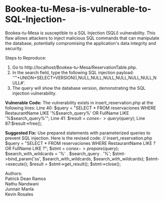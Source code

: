 # Bookea-tu-Mesa-is-vulnerable-to-SQL-Injection-
Bookea-tu-Mesa is susceptible to a SQL Injection (SQLi) vulnerability. This flaw allows attackers to inject malicious SQL commands that can manipulate the database, potentially compromising the application's data integrity and security.

Steps to Reproduce:

1. Go to http://localhost/Bookea-tu-Mesa/ReservationTable.php.
2. In the search field, type the following SQL injection payload: ''"+UNION+SELECT+VERSION(),NULL,NULL,NULL,NULL,NULL,NULL,NULL#'.
3. The query will show the database version, demonstrating the SQL injection vulnerability.

<B>Vulnerable Code:</B>
The vulnerability exists in insert_reservation.php at the following lines:
Line 40: $query = "SELECT * FROM reservaciones WHERE RestaurantName LIKE '%$search_query%' OR FullName LIKE '%$search_query%'";
Line 41: $result = $conex->query($query);
Line 87:$result->free();

<B>Suggested Fix:</B>
Use prepared statements with parameterized queries to prevent SQL injection. Here is the revised code:
// insert_reservation.php
$query = "SELECT * FROM reservaciones WHERE RestaurantName LIKE ? OR FullName LIKE ?";
$stmt = $conex->prepare($query);
$search_with_wildcards = '%' . $search_query . '%';
$stmt->bind_param('ss', $search_with_wildcards, $search_with_wildcards);
$stmt->execute();
$result = $stmt->get_result();
$stmt->close();

Authors:<br>
Patrick Dean Ramos<br>
Nathu Nandwani<br>
Junnair Manla<br>
Kevin Rosales<br>

